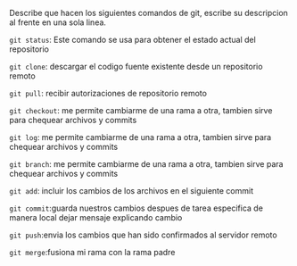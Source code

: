 Describe que hacen los siguientes comandos de git, escribe su descripcion al frente en una sola linea.

`git status`: Este comando se usa para obtener el estado actual del repositorio

`git clone`: descargar el codigo fuente existente desde un repositorio remoto

`git pull`: recibir autorizaciones de repositorio remoto

`git checkout`: me permite cambiarme de una rama a otra, tambien sirve para chequear archivos y commits

`git log`: me permite cambiarme de una rama a otra, tambien sirve para chequear archivos y commits

`git branch`: me permite cambiarme de una rama a otra, tambien sirve para chequear archivos y commits

`git add`: incluir los cambios de los archivos en el siguiente commit

`git commit`:guarda nuestros cambios despues de tarea especifica de manera local dejar mensaje explicando cambio

`git push`:envia los cambios que han sido confirmados al servidor remoto

`git merge`:fusiona mi rama con la rama padre

